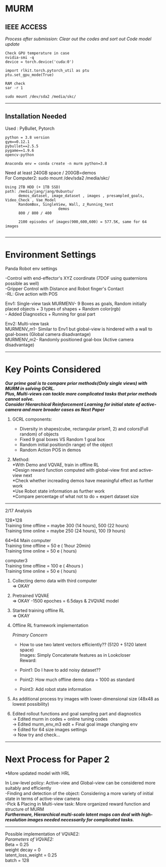 # MURM
IEEE ACCESS  
--------------------------
*Process after submission: Clear out the codes and sort out*
*Code model update*

```
Check GPU temperature in case  
nvidia-smi -q 
device = torch.device('cuda:0') 

import rlkit.torch.pytorch_util as ptu  
ptu.set_gpu_mode(True)  

RAM check  
sar -r 1
```
  
```  
sudo mount /dev/sda2 /media/skc/
```  
--------------------------

## Installation Needed

Used : PyBullet, Pytorch

```
python = 3.8 version
gym==0.12.1
pybullet==2.5.5
pygame==1.9.6
opencv-python

Anaconda env = conda create -n murm python=3.8
```   
Need at least 240GB space / 200GB=demos  
For Computer2: sudo mount /dev/sda2 /media/skc/  

```
Using 2TB HDD (+ 1TB SSD)
path: /media/jang/jang/0ubuntu/ 
      demos_dataset, image_dataset , images , presampled_goals, Video_Check , Vae_Model  
      RandomBox, SingleView, Wall, z_Running_test  
                        demos
      800 / 800 / 400 
        
      2100 episodes of images(900,600,600) = 577.5K, same for 64 images   
  
```

--------------------------
# Environment Settings

Panda Robot env settings  
  
-Control with end-effector's XYZ coordinate (7DOF using quaternions possible as well)   
-Gripper Control with Distance and Robot finger's Contact  
-RL: Give action with POS  

Env1: Single-view task 
      MURMENV- 9 Boxes as goals, Random initially placed objects + 3 types of shapes + Random color(rgb)  
             - Added Diagnostics + Running for goal part  
    
Env2: Multi-view task  
      MURMENV_m1- Similar to Env1 but global-view is hindered with a wall to goal-boxes (Global camera disadvantage)   
      MURMENV_m2- Randomly positioned goal-box (Active camera disadvantage)   

--------------------------
# Key Points Considered  

***Our prime goal is to compare prior methods(Only single views) with MURM in solving GCRL.***  
***Plus, Multi-views can tackle more complicated tasks that prior methods cannot solve.***  
***Consider Hierarchical Reinforcement Learning for initial state of active-camera and more broader cases as Next Paper***  

1. GCRL components:  
   * Diversity in shapes(cube, rectangular prism1, 2) and colors(Full random) of objects  
   * Fixed 9 goal boxes VS Random 1 goal box   
   * Random initial position(In range) of the object
   * Random Action POS in demos
  
2. Method:  
    *With Demo and VQVAE, train in offline RL   
    *Design reward function computed with global-view first and active-view next   
    *Check whether increading demos have meaningful effect as further work   
    *Use Robot state information as further work   
    *Compare percentage of what not to do + expert dataset size   
            
-------------------------- 

2/17 Analysis   

128*128  
Training time offline = maybe 300 (14 hours), 500 (22 hours)  
Training time online = maybe 250 (24 hours), 100 (9 hours)

64*64
Main computer  
Training time offline = 50 e ( 1hour 20min)    
Training time online = 50 e ( hours)   
  
computer3  
Training time offline = 100 e ( 4hours )    
Training time online = 50 e ( hours) 
  

1. Collecting demo data with third computer    
=> OKAY  
   
2. Pretrained VQVAE  
=> OKAY -1500 epoches = 6.5days & 2VQVAE model  
   
3. Started training offline RL  
=> OKAY   
       

4. Offline RL framework implementation   
    
    *Primary Concern*  
    - How to use two latent vectors efficiently??  (5120 + 5120 latent space)      
           Images: Simply Concatenate features as in Lookcloser   
           Reward:  
             
    - Point1: Do I have to add noisy dataset??  
    - Point2: How much offline demo data = 1000 as standard     
    - Point3: Add robot state information        
      
     
5. As additional process try images with lower-dimensional size (48x48 as lowest possibility)   
  
6. Edited rollout functions and goal sampling part and diagnostics   
      -> Edited murm in codes + online tuning codes  
      -> Edited murm_env_m3 edit + Final goal image changing env    
      -> Edited for 64 size images settings  
      -> Now try and check...   

--------------------------

# Next Process for Paper 2  

*More updated model with HRL  
  
In Low-level policy: Active-view and Global-view can be considered more suitably and efficiently      
-Finding and detection of the object: Considering a more variety of initial state in terms of active-view camera    
-Pick & Placing in Multi-view task: More organized reward function and structure of MURM  
***Furthermore, Hierarchical multi-scale latent maps can deal with high-resolution images needed necessarily for complicated tasks.***  

--------------------------
Possible implementation of VQVAE2:  
      *Parameters of VQVAE2:*  
      Beta = 0.25  
      weight decay = 0  
      latent_loss_weight = 0.25  
      batch = 128  
